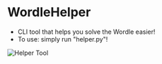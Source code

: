 # WordleHelper
- CLI tool that helps you solve the Wordle easier!
- To use: simply run "helper.py"!

![Helper Tool](https://github.com/Lord-Lelsers/Applied-Comp-Sci/raw/main/Django/WordlePlus/showcase/helper_tool.PNG)
